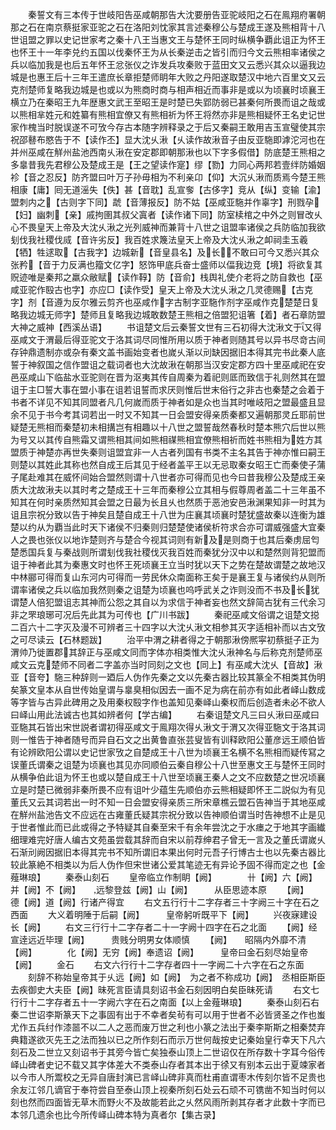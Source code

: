 <!-- { "loadSidebar": true } -->
　　秦誓文有三本传于世岐阳告巫咸朝那告大沈要册告亚驼岐阳之石在鳯翔府署朝那之石在南京蔡挺家亚驼之石在洛阳刘忱家其言述秦穆公与楚成王遂及熊相背十八世诅盟之罪以史记世家考之秦十八王当惠文王与楚怀王同时纵横争覇此诅正为怀王也怀王十一年李兑约五国以伐秦怀王为从长秦逆击之皆引而归今文云熊相率诸侯之兵以临加我是也后五年怀王忿张仪之诈发兵攻秦败于蓝田文又云悉兴其众以逼我边城是也惠王后十三年王遣庶长章拒楚师眀年大败之丹阳遂取楚汉中地六百里文又云克剂楚师复略我边城是也或以为熊商时商与相声相近而事非是或以为顷襄时顷襄王横立乃在秦昭王九年歴惠文武王至昭王是时楚已失郢防弱已甚秦何所畏而诅之哉或以熊相芈姓元和姓纂有熊相宜僚又有熊相祈为怀王将然亦非是熊相疑怀王名史记世家作槐当时脱误遂不可攷今存古本随字辨释录之于后又秦嗣王敢用吉玉宣璧使其宗祝邵鼛布愍告于不【读作丕】显大沈乆湫【乆读作故湫音子由反亚駞即滹沱河也在并州巫咸在觧州盐池西南乆湫在安定郡即朝那湫也以下字多假借】防底楚王熊相之多辠昔我先君穆公及楚成王是【王之望读作寔】缪【勠】力同心两邦若壹绊防婚姻袗【音之忍反】防齐盟曰叶万子孙毋相为不利亲卬【仰】大沉乆湫而质焉今楚王熊相康【庸】囘无道滛失【佚】甚【音耽】乱宣奓【古侈字】竞从【纵】变输【渝】盟刺内之【古则字下同】虣【音薄报反】防不姑【巫咸亚駞并作辜字】刑戮孕【妇】幽刺【亲】戚拘圉其叔父寘者【读作诸下同】防室椟棺之中外之则冒改乆心不畏皇天上帝及大沈乆湫之光列威神而兼背十八世之诅盟率诸侯之兵防临加我欲刬伐我社稷伐烕【音许劣反】我百姓求篾法皇天上帝及大沈乆湫之卹祠圭玉羲【牺】牲逑取【古我字】边城新【音皇县名】及长不敢曰可今又悉兴其众张矜【音于力反满也籀文亿字】怒饰甲底兵奋士盛师以偪我边竞【境】将欲复其贶迹唯是秦邦之羸众敝赋【读作鞟】防【音俞】栈舆礼使介老将之防自救也【巫咸亚驼作殹古也字】亦应□【读作受】皇天上帝及大沈乆湫之几灵德赐【古克字】剂【音遵为反尔雅云剪齐也巫咸作字古制字亚駞作剂字巫咸作克楚楚日复略我边城无师字】楚师且复略我边城敢数楚王熊相之倍盟犯诅箸【着】者石章防盟大神之威神【西溪丛语】
　　书诅楚文后云秦誓文世有三石初得大沈湫文于又得巫咸文于渭最后得亚驼文于洛其词尽同惟所用以质于神者则随其号以异书尽竒古间存钟鼎遗制亦或杂有秦文盖书画始变者也嵗乆渐以刓缺因据旧本得其完书此秦人底誓于神叙国之信作盟诅之载词者也大沈故湫在朝那当汉安定郡方四十里巫咸祀在安邑巫咸山下临盐水亚驼则在晋为沤夷其传自周秦为着祀则厎而致信于礼则然其在盟诅于主□誓大事在盟小事在诅若诅誓而求厌则惟后世末俗行之非古也秦楚之会着于书者不详见不知其同盟者凡几何嵗而质于神者如是众也当其时唯岐阳之盟最盛且显余不见于书今考其词若出一时又不知其一日会盟安得亲质秦都又遍朝那灵丘耶前世疑楚无熊相而秦楚初未相搆岂有相趣以十八世之盟誓哉然春秋时楚本熊穴后世以熊为号又以其传自熊霜又谓熊相其间如熊相禖熊相宜僚熊相祈而姓书熊相为姓方其盟质于神楚亦再世失秦则诅盟宜非一人古者列国有书类不主名其告于神亦惟曰嗣王则楚以其姓此其称也然自成王后其见于经者盖平王以无忌取秦女昭王亡而秦使子蒲子尾赴难其在威怀间始合盟然则谓十八世者亦可得而见也今曰昔我穆公及楚成王亲质大沈故湫夫以其时考之楚成王十三年而秦穆公立其相与假尊周者盖二十三年虽不知其在何时亲质然知其会盟之日最为长且乆也然质于恶池安邑湫渊果知非一时其为诅且宗祝分致以告于神矣且楚自成王十八世为庄襄其顷襄时楚犹盛故秦以连衡为雄楚以约从为覇当此时天下诸侯不归秦则归楚楚使诸侯析符求合亦可谓威强盛大宜秦人之畏也张仪以地诈楚则齐与楚合今视其词则有新及是则商于也其后秦虏屈匄楚悉国兵复与秦战则所谓刬伐我社稷伐灭我百姓而秦犹分汉中以和楚然则背犯盟而诅于神者此其为秦惠文时也怀王死顷襄王立当时犹以天下之势在楚故谓楚之故地汉中林郦可得而复山东河内可得而一劳民休众南面称王矣于是襄王复与诸侯约从则所谓率诸侯之兵以临加我然则秦之诅楚为顷襄也呜呼武关之诈则没而不书及长犹谓楚人倍犯盟诅志其神而公怨之其自以为求信于神者妄也然文辞简古犹有三代余习非之罘琅琊可况后先此其为可传也【广川书跋】
　　秦祀巫咸文俗谓之诅楚文搃二百六十二字灭及漫不可辨者三十四字以大沈乆湫文相参其灭字适相补而以古文攷之可尽读云【石林题跋】
　　治平中渭之耕者得之于朝那湫傍熈寜初蔡挺子正为渭帅乃徙置郡其辞正与巫咸文同而字体亦相类惟大沈乆湫神名与后称克剂楚师巫咸文云克楚师不同者二字盖亦当时同刻之文也【同上】有巫咸大沈乆【音故】湫亚【音夸】駞三种辞则一廼后人伪作先秦之文以先秦古器比较其篆全不相类其伪明矣篆文皇本从自世传始皇谓与辠臭相似因去一画不足为病在前亦有如此者峄山数成等字皆与古异此碑用之及用秦权殹字作也盖知见秦峄山秦权而后创造者未必不欲人曰峄山用此法诚古也其如辨者何【学古编】
　　右秦诅楚文凡三曰乆湫曰巫咸曰亚駞其石皆出宋世説者谓初得巫咸文于鳯翔次得乆湫文于渭又次得亚駞文于洛其词则一惟告于神者随号而异自石文之出黄鲁直张芸叟皆有训释欧阳公董彦远王顺伯皆有论辨欧阳公谓以史记世家攷之自楚成王十八世为顷襄王名横不名熊相而疑传冩之误董氏谓秦之诅楚为顷襄也其见亦同顺伯云秦自穆公十八世至惠文王与楚怀王同时从横争伯此诅为怀王也或以楚自成王十八世至顷襄王秦人之文不应数楚之世况顷襄立是时楚已微弱非秦所畏不应有诅叶少蕴生先顺伯亦云熊相疑即怀王二説似为有见董氏又云其词若出一时不知一日会盟安得亲质三所宋章樵云盟石告神当于其地巫咸在觧州盐池告文不应远在古雍董氏疑其宗祝分致以告神顺伯谓当时告神想不止是见于世者惟此而已此或得之予特疑其自秦至宋千有余年尝沈之于水瘗之于地其字画纎细理难完好唐人编古文苑虽尝载其辞而自宋以前荐绅君子曾无一言及之董氏谓嵗乆石渐刓阙因据旧本得其完书不知所谓旧本果出何时元吾子行博古士也以先秦古器比较此篆絶不相类以为后人伪作但宋世诸公爱其笔迹无有异论予固不得而定之也【金薤琳琅】
　　秦泰山刻石
　　皇帝临立作制眀【阙】　　　　卄【阙】六【阙】　并【阙】不【阙】　　远黎登兹【阙】山【阙】　　　从臣思迹本原
　　【阙】　　　　德【阙】道【阙】行诸产得宜
　　右文五行行十二字存者三十字阙三十字在石之西面
　　大义着明陲于后嗣【阙】　　　皇帝躬听既平下【阙】
　　兴夜寐建设长【阙】
　　右文三行行十二字存者二十一字阙十四字在石之北面
　　【阙】经宣逹远近毕理【阙】　　　贵贱分明男女体顺慎
　　【阙】　　昭隔内外靡不清【阙】　　　　化【阙】无穷【阙】奉遗诏【阙】　　　皇帝曰金石刻尽始皇帝【阙】
　　金石
　　右文六行行十二字存者四十一字阙二十六字在石之东面
　　刻辞不称始皇帝其于乆远【阙】如【阙】　为之者不称成功【阙】　丞相臣斯臣去疾御史大夫臣【阙】昧死言臣请具刻诏书金石刻因明白矣臣昧死请
　　右文七行行十二字存者五十一字阙六字在石之南面【以上金薤琳琅】
　　秦泰山刻石右秦二世诏李斯篆天下之事固有出于不幸者矣茍有可以用于世者不必皆贤圣之作也蚩尤作五兵纣作漆噐不以二人之恶而废万世之利也小篆之法出于秦李斯斯之相秦焚弃典籍遂欲灭先王之法而独以已之所作刻石而示万世何哉按史记秦始皇行幸天下凡六刻石及二世立又刻诏书于其旁今皆亡矣独泰山顶上二世诏仅在所存数十字耳今俗传峄山碑者史记不载又其字体差大不类泰山存者其本出于徐又有别本云出于夏竦家者以今市人所鬻校之无异自唐封演已言峄山碑非真而杜甫直谓枣木传刻尔皆不足贵也余友江邻几谪官于奉符尝自至泰山顶上视秦所刻石处云石顽不可镌凿不知当时何以刻也然而四面皆无草木而野火不及故能若此之乆然风雨所剥其存者才此数十字而已本邻几遗余也比今所传峄山碑本特为真者尔【集古录】
